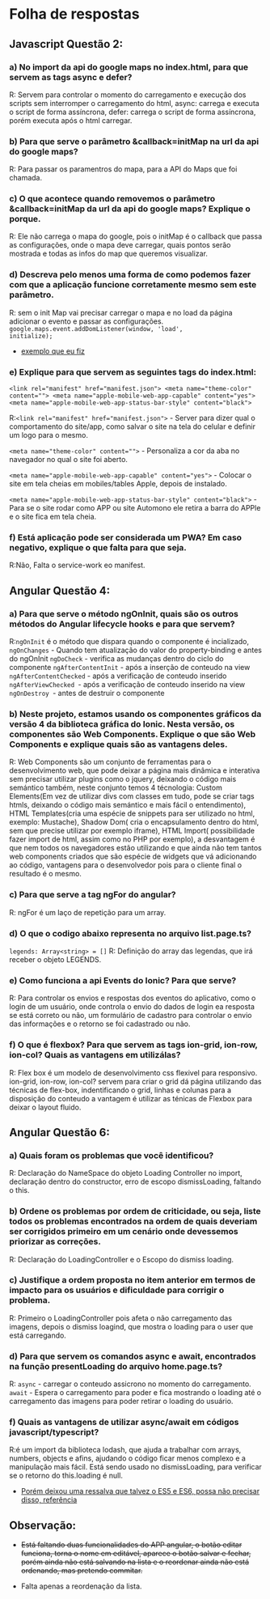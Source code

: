 # Folha de respostas
## Javascript Questão 2:

### a) No import da api do google maps no index.html, para que servem as tags async e defer?
R: Servem para controlar o momento do carregamento e execução dos scripts sem interromper o carregamento do html, async: carrega e executa o script de forma assíncrona, defer: carrega o script de forma assíncrona, porém executa após o html carregar.


### b) Para que serve o parâmetro &callback=initMap na url da api do google maps?
R: Para passar os paramentros do mapa, para a API do Maps que foi chamada.

### c) O que acontece quando removemos o parâmetro &callback=initMap da url da api do google maps? Explique o porque.
R: Ele não carrega o mapa do google, pois o initMap é o callback que passa as configurações, onde o mapa deve carregar, quais pontos serão mostrada e todas as infos do map que queremos visualizar.

### d) Descreva pelo menos uma forma de como podemos fazer com que a aplicação funcione corretamente mesmo sem este parâmetro.
R: sem o init Map vai precisar carregar o mapa e no load da página adicionar o evento e passar as configurações. <code>google.maps.event.addDomListener(window, 'load', initialize);</code>
* [exemplo que eu fiz]( https://github.com/Amarelo-Manga/wp-theme-arena-movistar/blob/master/assets/scripts/main.js)



### e) Explique para que servem as seguintes tags do index.html: 
  `<link rel="manifest" href="manifest.json">
  <meta name="theme-color" content="">
  <meta name="apple-mobile-web-app-capable" content="yes">
  <meta name="apple-mobile-web-app-status-bar-style" content="black">`

R:`<link rel="manifest" href="manifest.json">` - Server para dizer qual o comportamento do site/app, como salvar o site na tela do celular e definir um logo para o mesmo.

`<meta name="theme-color" content="">` - Personaliza a cor da aba no navegador no qual o site foi aberto.

`<meta name="apple-mobile-web-app-capable" content="yes">` -  Colocar o site em tela cheias em mobiles/tables Apple, depois de instalado.

`<meta name="apple-mobile-web-app-status-bar-style" content="black">` - Para se o site rodar como APP ou site Automono ele retira a barra do APPle e o site fica em tela cheia.

### f) Está aplicação pode ser considerada um PWA? Em caso negativo, explique o que falta para que seja.
R:Não, Falta o service-work eo manifest.


## Angular Questão 4:

### a) Para que serve o método ngOnInit, quais são os outros métodos do Angular lifecycle hooks e para que servem?
R:`ngOnInit` é o método que dispara quando o componente é incializado, 
 `ngOnChanges` - Quando tem atualização do valor do property-binding e antes do ngOnInit
 `ngDoCheck` - verifica as mudanças dentro do ciclo do componente
 `ngAfterContentInit` - após a inserção de conteudo na view
 `ngAfterContentChecked` - após a verificação de conteudo inserido
 `ngAfterViewChecked `- após a verificação de conteudo inserido na view
 `ngOnDestroy `- antes de destruir o componente

### b) Neste projeto, estamos usando os componentes gráficos da versão 4 da biblioteca gráfica do Ionic. Nesta versão, os componentes são Web Components. Explique o que são Web Components e explique quais são as vantagens deles.
R: Web Components são um conjunto de ferramentas para o desenvolvimento web, que pode deixar a página mais dinâmica e interativa sem precisar utilizar plugins como o jquery, deixando o código mais semántico também, neste conjunto temos 4 técnologia: Custom Elements(Em vez de utilizar divs com classes em tudo, pode se criar tags htmls, deixando o código mais semántico e mais fácil o entendimento),  HTML Templates(cria uma espécie de snippets para ser utilizado no html, exemplo: Mustache), Shadow Dom( cria o encapsulamento dentro do html, sem que precise utilizar por exemplo iframe), HTML Import( possibilidade fazer import de html, assim como no PHP por exemplo), a desvantagem é que nem todos os navegadores estão utilizando e que ainda não tem tantos web components criados que são espécie de widgets que vá adicionando ao código, vantagens para o desenvolvedor pois para o cliente final o resultado é o mesmo.

### c) Para que serve a tag ngFor do angular?
R: ngFor é um laço de repetição para um array.


### d) O que o codigo abaixo representa no arquivo list.page.ts?
`legends: Array<string> = []`
R: Definição do array das legendas, que irá receber o objeto LEGENDS.

### e) Como funciona a api Events do Ionic? Para que serve?
R: Para controlar os envios e respostas dos eventos do aplicativo, como o login de um usuário, onde controla o envio do dados de login ea resposta se está correto ou não, um formulário de cadastro para controlar o envio das informações e o retorno se foi cadastrado ou não.

### f) O que é flexbox? Para que servem as tags ion-grid, ion-row, ion-col? Quais as vantagens em utilizálas?
R: Flex box é um modelo de desenvolvimento css flexivel para responsivo.  ion-grid, ion-row, ion-col? servem para criar o grid dá página utilizando das técnicas de flex-box, indentificando o grid, linhas e colunas para a disposição do conteudo a vantagem é utilizar as ténicas de Flexbox para deixar o layout fluido.

## Angular Questão 6:

### a) Quais foram os problemas que você identificou?
R: Declaração do NameSpace do objeto Loading Controller no import, declaração dentro do constructor, erro de escopo dismissLoading, faltando o this.

### b) Ordene os problemas por ordem de criticidade, ou seja, liste todos os problemas encontrados na ordem de quais deveriam ser corrigidos primeiro em um cenário onde devessemos priorizar as correções.
R: Declaração do LoadingController e o Escopo do dismiss loading.

### c) Justifique a ordem proposta no item anterior em termos de impacto para os usuários e dificuldade para corrigir o problema.
R: Primeiro o LoadingController pois afeta o não carregamento das imagens, depois o dismiss loagind, que mostra o loading para o user que está carregando.

### d) Para que servem os comandos async e await, encontrados na função presentLoading do arquivo home.page.ts?
R: `async` - carregar o conteudo assicrono no momento do carregamento.
   `await` - Espera o carregamento para poder e fica mostrando o loading até o carregamento das imagens para poder retirar o loading do usuário.

### f) Quais as vantagens de utilizar async/await em códigos javascript/typescript?
R:é um import da biblioteca lodash, que ajuda a trabalhar com arrays, numbers, objects e afins, ajudando o código ficar menos complexo e a manipulação mais fácil.
Está sendo usado no dismissLoading, para verificar se o retorno do this.loading é null.
* [Porém deixou uma ressalva que talvez o ES5 e ES6, possa não precisar disso, referência]( https://tableless.com.br/lodash-ou-underscore-talvez-nenhum)

## Observação:
* ~~Está faltando duas funcionalidades do APP angular, o botão editar funciona, torna o nome em editável, aparece o botão salvar e fechar, porém ainda não está salvando na lista e o reordenar ainda não está ordenando, mas pretendo commitar.~~

* Falta apenas a reordenação da lista.
